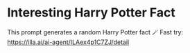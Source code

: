 # Interesting Harry Potter Fact
This prompt generates a random Harry Potter fact 🪄
Fast try: https://illa.ai/ai-agent/ILAex4p1C7ZJ/detail
